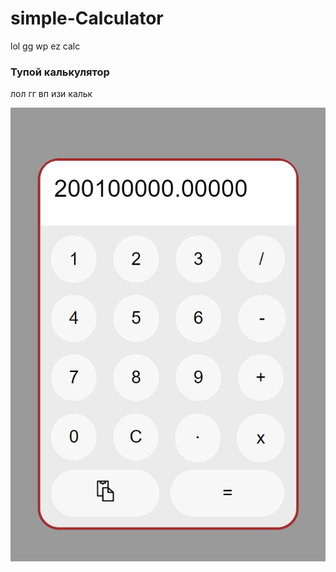 # simple-Calculator
lol gg wp ez calc

### Тупой калькулятор
лол гг вп изи кальк

![App](Калькулятор/image.png)
